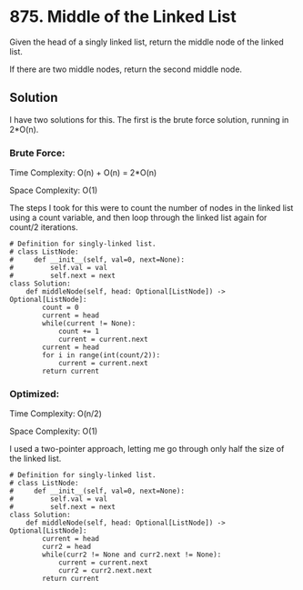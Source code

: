 # 875. Middle of the Linked List

Given the head of a singly linked list, return the middle node of the linked list.

If there are two middle nodes, return the second middle node.

## Solution

I have two solutions for this. 
The first is the brute force solution, running in 2*O(n).

### Brute Force: 
Time Complexity: O(n) + O(n) = 2*O(n)

Space Complexity: O(1)

The steps I took for this were to count the number of nodes in the linked list using a count variable, and then loop through the linked list again for count/2 iterations.
```
# Definition for singly-linked list.
# class ListNode:
#     def __init__(self, val=0, next=None):
#         self.val = val
#         self.next = next
class Solution:
    def middleNode(self, head: Optional[ListNode]) -> Optional[ListNode]:
        count = 0
        current = head
        while(current != None):
            count += 1
            current = current.next
        current = head
        for i in range(int(count/2)):
            current = current.next
        return current
```

### Optimized: 
Time Complexity: O(n/2)

Space Complexity: O(1)

I used a two-pointer approach, letting me go through only half the size of the linked list.
```
# Definition for singly-linked list.
# class ListNode:
#     def __init__(self, val=0, next=None):
#         self.val = val
#         self.next = next
class Solution:
    def middleNode(self, head: Optional[ListNode]) -> Optional[ListNode]:
        current = head
        curr2 = head
        while(curr2 != None and curr2.next != None):
            current = current.next
            curr2 = curr2.next.next
        return current
        
```
